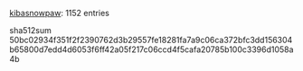 [kibasnowpaw](https://github.com/kibasnowpaw): 1152 entries

sha512sum 50bc02934f351f2f2390762d3b29557fe18281fa7a9c06ca372bfc3dd156304b65800d7edd4d6053f6ff42a05f217c06ccd4f5cafa20785b100c3396d1058a4b
